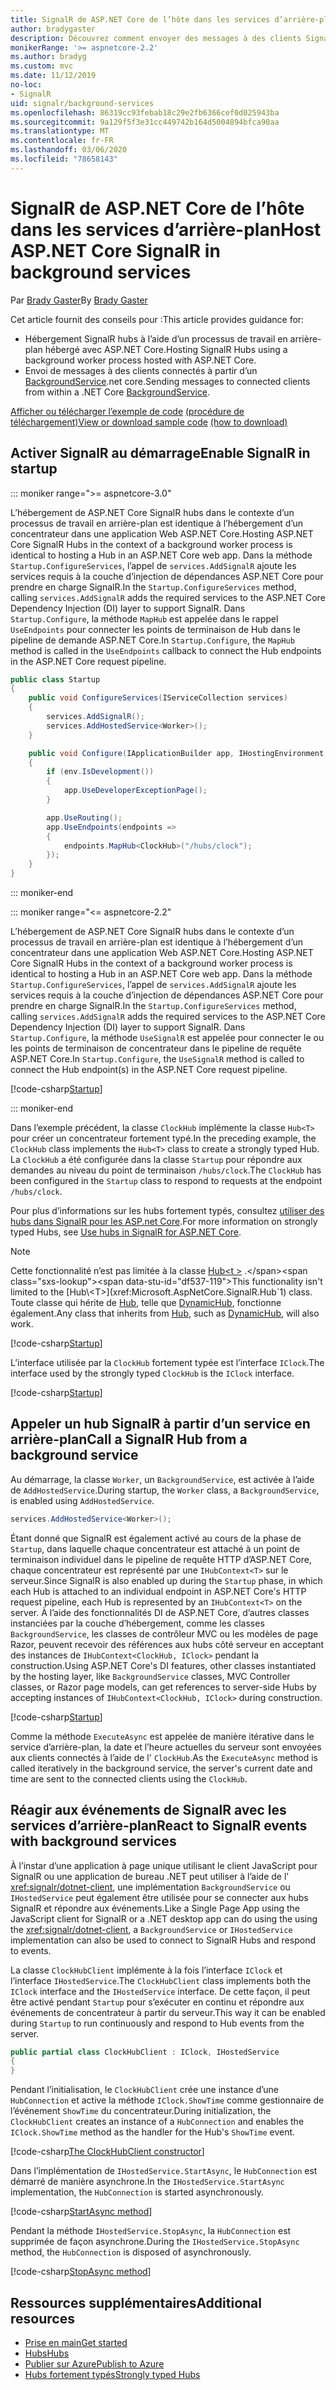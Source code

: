 ```yaml
---
title: SignalR de ASP.NET Core de l’hôte dans les services d’arrière-plan
author: bradygaster
description: Découvrez comment envoyer des messages à des clients SignalR à partir de classes BackgroundService .NET Core.
monikerRange: '>= aspnetcore-2.2'
ms.author: bradyg
ms.custom: mvc
ms.date: 11/12/2019
no-loc:
- SignalR
uid: signalr/background-services
ms.openlocfilehash: 86319cc93febab18c29e2fb6366cef0d025943ba
ms.sourcegitcommit: 9a129f5f3e31cc449742b164d5004894bfca90aa
ms.translationtype: MT
ms.contentlocale: fr-FR
ms.lasthandoff: 03/06/2020
ms.locfileid: "78658143"
---
```

# <a name="host-aspnet-core-opno-locsignalr-in-background-services"></a><span data-ttu-id="df537-103">SignalR de ASP.NET Core de l’hôte dans les services d’arrière-plan</span><span class="sxs-lookup"><span data-stu-id="df537-103">Host ASP.NET Core SignalR in background services</span></span>

<span data-ttu-id="df537-104">Par [Brady Gaster](https://twitter.com/bradygaster)</span><span class="sxs-lookup"><span data-stu-id="df537-104">By [Brady Gaster](https://twitter.com/bradygaster)</span></span>

<span data-ttu-id="df537-105">Cet article fournit des conseils pour :</span><span class="sxs-lookup"><span data-stu-id="df537-105">This article provides guidance for:</span></span>

* <span data-ttu-id="df537-106">Hébergement SignalR hubs à l’aide d’un processus de travail en arrière-plan hébergé avec ASP.NET Core.</span><span class="sxs-lookup"><span data-stu-id="df537-106">Hosting SignalR Hubs using a background worker process hosted with ASP.NET Core.</span></span>
* <span data-ttu-id="df537-107">Envoi de messages à des clients connectés à partir d’un [BackgroundService](xref:Microsoft.Extensions.Hosting.BackgroundService).net core.</span><span class="sxs-lookup"><span data-stu-id="df537-107">Sending messages to connected clients from within a .NET Core [BackgroundService](xref:Microsoft.Extensions.Hosting.BackgroundService).</span></span>

<span data-ttu-id="df537-108">[Afficher ou télécharger l’exemple de code](https://github.com/dotnet/AspNetCore.Docs/tree/master/aspnetcore/signalr/background-service/sample/) [(procédure de téléchargement)](xref:index#how-to-download-a-sample)</span><span class="sxs-lookup"><span data-stu-id="df537-108">[View or download sample code](https://github.com/dotnet/AspNetCore.Docs/tree/master/aspnetcore/signalr/background-service/sample/) [(how to download)](xref:index#how-to-download-a-sample)</span></span>

## <a name="enable-opno-locsignalr-in-startup"></a><span data-ttu-id="df537-109">Activer SignalR au démarrage</span><span class="sxs-lookup"><span data-stu-id="df537-109">Enable SignalR in startup</span></span>

::: moniker range=">= aspnetcore-3.0"

<span data-ttu-id="df537-110">L’hébergement de ASP.NET Core SignalR hubs dans le contexte d’un processus de travail en arrière-plan est identique à l’hébergement d’un concentrateur dans une application Web ASP.NET Core.</span><span class="sxs-lookup"><span data-stu-id="df537-110">Hosting ASP.NET Core SignalR Hubs in the context of a background worker process is identical to hosting a Hub in an ASP.NET Core web app.</span></span> <span data-ttu-id="df537-111">Dans la méthode `Startup.ConfigureServices`, l’appel de `services.AddSignalR` ajoute les services requis à la couche d’injection de dépendances ASP.NET Core pour prendre en charge SignalR.</span><span class="sxs-lookup"><span data-stu-id="df537-111">In the `Startup.ConfigureServices` method, calling `services.AddSignalR` adds the required services to the ASP.NET Core Dependency Injection (DI) layer to support SignalR.</span></span> <span data-ttu-id="df537-112">Dans `Startup.Configure`, la méthode `MapHub` est appelée dans le rappel `UseEndpoints` pour connecter les points de terminaison de Hub dans le pipeline de demande ASP.NET Core.</span><span class="sxs-lookup"><span data-stu-id="df537-112">In `Startup.Configure`, the `MapHub` method is called in the `UseEndpoints` callback to connect the Hub endpoints in the ASP.NET Core request pipeline.</span></span>

```csharp
public class Startup
{
    public void ConfigureServices(IServiceCollection services)
    {
        services.AddSignalR();
        services.AddHostedService<Worker>();
    }

    public void Configure(IApplicationBuilder app, IHostingEnvironment env)
    {
        if (env.IsDevelopment())
        {
            app.UseDeveloperExceptionPage();
        }

        app.UseRouting();
        app.UseEndpoints(endpoints =>
        {
            endpoints.MapHub<ClockHub>("/hubs/clock");
        });
    }
}
```

::: moniker-end

::: moniker range="<= aspnetcore-2.2"

<span data-ttu-id="df537-113">L’hébergement de ASP.NET Core SignalR hubs dans le contexte d’un processus de travail en arrière-plan est identique à l’hébergement d’un concentrateur dans une application Web ASP.NET Core.</span><span class="sxs-lookup"><span data-stu-id="df537-113">Hosting ASP.NET Core SignalR Hubs in the context of a background worker process is identical to hosting a Hub in an ASP.NET Core web app.</span></span> <span data-ttu-id="df537-114">Dans la méthode `Startup.ConfigureServices`, l’appel de `services.AddSignalR` ajoute les services requis à la couche d’injection de dépendances ASP.NET Core pour prendre en charge SignalR.</span><span class="sxs-lookup"><span data-stu-id="df537-114">In the `Startup.ConfigureServices` method, calling `services.AddSignalR` adds the required services to the ASP.NET Core Dependency Injection (DI) layer to support SignalR.</span></span> <span data-ttu-id="df537-115">Dans `Startup.Configure`, la méthode `UseSignalR` est appelée pour connecter le ou les points de terminaison de concentrateur dans le pipeline de requête ASP.NET Core.</span><span class="sxs-lookup"><span data-stu-id="df537-115">In `Startup.Configure`, the `UseSignalR` method is called to connect the Hub endpoint(s) in the ASP.NET Core request pipeline.</span></span>

[!code-csharp[Startup](background-service/sample/Server/Startup.cs?name=Startup)]

::: moniker-end

<span data-ttu-id="df537-116">Dans l’exemple précédent, la classe `ClockHub` implémente la classe `Hub<T>` pour créer un concentrateur fortement typé.</span><span class="sxs-lookup"><span data-stu-id="df537-116">In the preceding example, the `ClockHub` class implements the `Hub<T>` class to create a strongly typed Hub.</span></span> <span data-ttu-id="df537-117">La `ClockHub` a été configurée dans la classe `Startup` pour répondre aux demandes au niveau du point de terminaison `/hubs/clock`.</span><span class="sxs-lookup"><span data-stu-id="df537-117">The `ClockHub` has been configured in the `Startup` class to respond to requests at the endpoint `/hubs/clock`.</span></span>

<span data-ttu-id="df537-118">Pour plus d’informations sur les hubs fortement typés, consultez [utiliser des hubs dans SignalR pour les ASP.net Core](xref:signalr/hubs#strongly-typed-hubs).</span><span class="sxs-lookup"><span data-stu-id="df537-118">For more information on strongly typed Hubs, see [Use hubs in SignalR for ASP.NET Core](xref:signalr/hubs#strongly-typed-hubs).</span></span>

> [!NOTE]
> <span data-ttu-id="df537-119">Cette fonctionnalité n’est pas limitée à la classe [Hub\<t >](xref:Microsoft.AspNetCore.SignalR.Hub`1) .</span><span class="sxs-lookup"><span data-stu-id="df537-119">This functionality isn't limited to the [Hub\<T>](xref:Microsoft.AspNetCore.SignalR.Hub`1) class.</span></span> <span data-ttu-id="df537-120">Toute classe qui hérite de [Hub](xref:Microsoft.AspNetCore.SignalR.Hub), telle que [DynamicHub](xref:Microsoft.AspNetCore.SignalR.DynamicHub), fonctionne également.</span><span class="sxs-lookup"><span data-stu-id="df537-120">Any class that inherits from [Hub](xref:Microsoft.AspNetCore.SignalR.Hub), such as [DynamicHub](xref:Microsoft.AspNetCore.SignalR.DynamicHub), will also work.</span></span>

[!code-csharp[Startup](background-service/sample/Server/ClockHub.cs?name=ClockHub)]

<span data-ttu-id="df537-121">L’interface utilisée par la `ClockHub` fortement typée est l’interface `IClock`.</span><span class="sxs-lookup"><span data-stu-id="df537-121">The interface used by the strongly typed `ClockHub` is the `IClock` interface.</span></span>

[!code-csharp[Startup](background-service/sample/HubServiceInterfaces/IClock.cs?name=IClock)]

## <a name="call-a-opno-locsignalr-hub-from-a-background-service"></a><span data-ttu-id="df537-122">Appeler un hub SignalR à partir d’un service en arrière-plan</span><span class="sxs-lookup"><span data-stu-id="df537-122">Call a SignalR Hub from a background service</span></span>

<span data-ttu-id="df537-123">Au démarrage, la classe `Worker`, un `BackgroundService`, est activée à l’aide de `AddHostedService`.</span><span class="sxs-lookup"><span data-stu-id="df537-123">During startup, the `Worker` class, a `BackgroundService`, is enabled using `AddHostedService`.</span></span>

```csharp
services.AddHostedService<Worker>();
```

<span data-ttu-id="df537-124">Étant donné que SignalR est également activé au cours de la phase de `Startup`, dans laquelle chaque concentrateur est attaché à un point de terminaison individuel dans le pipeline de requête HTTP d’ASP.NET Core, chaque concentrateur est représenté par une `IHubContext<T>` sur le serveur.</span><span class="sxs-lookup"><span data-stu-id="df537-124">Since SignalR is also enabled up during the `Startup` phase, in which each Hub is attached to an individual endpoint in ASP.NET Core's HTTP request pipeline, each Hub is represented by an `IHubContext<T>` on the server.</span></span> <span data-ttu-id="df537-125">À l’aide des fonctionnalités DI de ASP.NET Core, d’autres classes instanciées par la couche d’hébergement, comme les classes `BackgroundService`, les classes de contrôleur MVC ou les modèles de page Razor, peuvent recevoir des références aux hubs côté serveur en acceptant des instances de `IHubContext<ClockHub, IClock>` pendant la construction.</span><span class="sxs-lookup"><span data-stu-id="df537-125">Using ASP.NET Core's DI features, other classes instantiated by the hosting layer, like `BackgroundService` classes, MVC Controller classes, or Razor page models, can get references to server-side Hubs by accepting instances of `IHubContext<ClockHub, IClock>` during construction.</span></span>

[!code-csharp[Startup](background-service/sample/Server/Worker.cs?name=Worker)]

<span data-ttu-id="df537-126">Comme la méthode `ExecuteAsync` est appelée de manière itérative dans le service d’arrière-plan, la date et l’heure actuelles du serveur sont envoyées aux clients connectés à l’aide de l' `ClockHub`.</span><span class="sxs-lookup"><span data-stu-id="df537-126">As the `ExecuteAsync` method is called iteratively in the background service, the server's current date and time are sent to the connected clients using the `ClockHub`.</span></span>

## <a name="react-to-opno-locsignalr-events-with-background-services"></a><span data-ttu-id="df537-127">Réagir aux événements de SignalR avec les services d’arrière-plan</span><span class="sxs-lookup"><span data-stu-id="df537-127">React to SignalR events with background services</span></span>

<span data-ttu-id="df537-128">À l’instar d’une application à page unique utilisant le client JavaScript pour SignalR ou une application de bureau .NET peut utiliser à l’aide de l' <xref:signalr/dotnet-client>, une implémentation `BackgroundService` ou `IHostedService` peut également être utilisée pour se connecter aux hubs SignalR et répondre aux événements.</span><span class="sxs-lookup"><span data-stu-id="df537-128">Like a Single Page App using the JavaScript client for SignalR or a .NET desktop app can do using the using the <xref:signalr/dotnet-client>, a `BackgroundService` or `IHostedService` implementation can also be used to connect to SignalR Hubs and respond to events.</span></span>

<span data-ttu-id="df537-129">La classe `ClockHubClient` implémente à la fois l’interface `IClock` et l’interface `IHostedService`.</span><span class="sxs-lookup"><span data-stu-id="df537-129">The `ClockHubClient` class implements both the `IClock` interface and the `IHostedService` interface.</span></span> <span data-ttu-id="df537-130">De cette façon, il peut être activé pendant `Startup` pour s’exécuter en continu et répondre aux événements de concentrateur à partir du serveur.</span><span class="sxs-lookup"><span data-stu-id="df537-130">This way it can be enabled during `Startup` to run continuously and respond to Hub events from the server.</span></span>

```csharp
public partial class ClockHubClient : IClock, IHostedService
{
}
```

<span data-ttu-id="df537-131">Pendant l’initialisation, le `ClockHubClient` crée une instance d’une `HubConnection` et active la méthode `IClock.ShowTime` comme gestionnaire de l’événement `ShowTime` du concentrateur.</span><span class="sxs-lookup"><span data-stu-id="df537-131">During initialization, the `ClockHubClient` creates an instance of a `HubConnection` and enables the `IClock.ShowTime` method as the handler for the Hub's `ShowTime` event.</span></span>

[!code-csharp[The ClockHubClient constructor](background-service/sample/Clients.ConsoleTwo/ClockHubClient.cs?name=ClockHubClientCtor)]

<span data-ttu-id="df537-132">Dans l’implémentation de `IHostedService.StartAsync`, le `HubConnection` est démarré de manière asynchrone.</span><span class="sxs-lookup"><span data-stu-id="df537-132">In the `IHostedService.StartAsync` implementation, the `HubConnection` is started asynchronously.</span></span>

[!code-csharp[StartAsync method](background-service/sample/Clients.ConsoleTwo/ClockHubClient.cs?name=StartAsync)]

<span data-ttu-id="df537-133">Pendant la méthode `IHostedService.StopAsync`, la `HubConnection` est supprimée de façon asynchrone.</span><span class="sxs-lookup"><span data-stu-id="df537-133">During the `IHostedService.StopAsync` method, the `HubConnection` is disposed of asynchronously.</span></span>

[!code-csharp[StopAsync method](background-service/sample/Clients.ConsoleTwo/ClockHubClient.cs?name=StopAsync)]

## <a name="additional-resources"></a><span data-ttu-id="df537-134">Ressources supplémentaires</span><span class="sxs-lookup"><span data-stu-id="df537-134">Additional resources</span></span>

* [<span data-ttu-id="df537-135">Prise en main</span><span class="sxs-lookup"><span data-stu-id="df537-135">Get started</span></span>](xref:tutorials/signalr)
* [<span data-ttu-id="df537-136">Hubs</span><span class="sxs-lookup"><span data-stu-id="df537-136">Hubs</span></span>](xref:signalr/hubs)
* [<span data-ttu-id="df537-137">Publier sur Azure</span><span class="sxs-lookup"><span data-stu-id="df537-137">Publish to Azure</span></span>](xref:signalr/publish-to-azure-web-app)
* [<span data-ttu-id="df537-138">Hubs fortement typés</span><span class="sxs-lookup"><span data-stu-id="df537-138">Strongly typed Hubs</span></span>](xref:signalr/hubs#strongly-typed-hubs)
